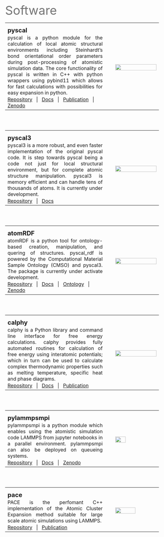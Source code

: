 # ‎

<p style="width:70%; font-size:40px; text-align:left; color:#757575">Software</p>

<table table style='table-layout:fixed;width:100%' border="0">
  <th style='width: 65%;'> </th>
  <th style='width: 5%;'> </th>
<tr>
  <td>    
    <p style="width:70%; font-size:20px; text-align:left;"><b> pyscal </b></p>
    <p style="text-align:justify;"> pyscal is a python module for the calculation of local atomic structural environments including Steinhardt’s bond orientational order parameters during post-processing of atomistic simulation data. The core functionality of pyscal is written in C++ with python wrappers using pybind11 which allows for fast calculations with possibilities for easy expansion in python.</p>
    <a href="https://github.com/pyscal/pyscal">Repository</a> &nbsp; | &nbsp;
    <a href="https://pyscal.org/en/latest/index.html">Docs</a> &nbsp; | &nbsp;
    <a href="https://joss.theoj.org/papers/10.21105/joss.01824">Publication</a> &nbsp; | &nbsp;
    <a href="https://doi.org/10.5281/zenodo.3522376">Zenodo</a>
  </td>
  <td> </td>
  <td>
    <img src="https://pyscal.org/en/latest/_images/pyscal_v2_logo_1.png" width="100%" align="right">
  </td>
</tr>
</table>

<br><br>

<table table style='table-layout:fixed;width:100%' border="0">
  <th style='width: 65%;'> </th>
  <th style='width: 5%;'> </th>
<tr>
  <td>    
    <p style="width:70%; font-size:20px; text-align:left;"><b> pyscal3 </b></p>
    <p style="text-align:justify;"> pyscal3 is a more robust, and even faster implementation of the original pyscal code. It is step towards pyscal being a code not just for local structural environment, but for complete atomic structure manipulation. pyscal3 is memory efficient and can handle tens of thousands of atoms. It is currently under development. </p>
    <a href="https://github.com/pyscal/pyscal3">Repository</a> &nbsp; | &nbsp;
    <a href="https://pyscal.org/en/v3/">Docs</a> &nbsp;
  </td>
  <td> </td>
  <td>
    <img src="https://pyscal.org/en/latest/_images/pyscal_v3_logo_1.png" width="100%" align="right">
  </td>
</tr>
</table>

<br><br>

<table table style='table-layout:fixed;width:100%' border="0">
  <th style='width: 65%;'> </th>
  <th style='width: 5%;'> </th>
<tr>
  <td>    
    <p style="width:70%; font-size:20px; text-align:left;"><b> atomRDF </b></p>
    <p style="text-align:justify;"> atomRDF is a python tool for ontology-based creation, manipulation, and quering of structures. pyscal_rdf is powered by the Computational Material Sample Ontology (CMSO) and pyscal3. The package is currently under activate development. </p>
    <a href="https://github.com/pyscal/atomrdf">Repository</a> &nbsp; | &nbsp;
    <a href="https://rdf.pyscal.org/en/latest/">Docs</a> &nbsp; | &nbsp;
    <a href="https://github.com/Materials-Data-Science-and-Informatics/cmso-ontology">Ontology</a> &nbsp; | &nbsp;
    <a href="https://doi.org/10.5281/zenodo.8146527">Zenodo</a>
  </td>
  <td> </td>
  <td>
    <img src="https://atomrdf.pyscal.org/en/latest/_static/logo.png" width="100%" align="right">
  </td>
</tr>
</table>

<br><br>

<table table style='table-layout:fixed;width:100%' border="0">
  <th style='width: 65%;'> </th>
  <th style='width: 5%;'> </th>
<tr>
  <td>    
    <p style="width:70%; font-size:20px; text-align:left;"><b> calphy </b></p>
    <p style="text-align:justify;"> calphy is a Python library and command line interface for free energy calculations. calphy provides fully automated routines for calculation of free energy using interatomic potentials; which in turn can be used to calculate complex thermodynamic properties such as melting temperature, specific heat and phase diagrams. </p>
    <a href="https://github.com/ICAMS/calphy">Repository</a> &nbsp; | &nbsp;
    <a href="https://calphy.org/en/latest/">Docs</a> &nbsp; | &nbsp;
    <a href="https://journals.aps.org/prmaterials/abstract/10.1103/PhysRevMaterials.5.103801">Publication</a>
  </td>
  <td> </td>
  <td>
    <img src="https://calphy.org/en/latest/_static/calphy_logo.png" width="100%" align="right">
  </td>
</tr>
</table>

<br><br>

<table table style='table-layout:fixed;width:100%' border="0">
  <th style='width: 65%;'> </th>
  <th style='width: 5%;'> </th>
<tr>
  <td>    
    <p style="width:70%; font-size:20px; text-align:left;"><b> pylammpsmpi </b></p>
    <p style="text-align:justify;"> pylammpsmpi is a python module which enables using the atomistic simulation code LAMMPS from jupyter notebooks in a parallel environment. pylammpsmpi can also be deployed on queueing systems. </p>
    <a href="https://github.com/pyiron/pylammpsmpi">Repository</a> &nbsp; | &nbsp;
    <a href="https://pylammpsmpi.readthedocs.io/en/latest/">Docs</a> &nbsp; | &nbsp;
    <a href="https://doi.org/10.5281/zenodo.5034216">Zenodo</a>
  </td>
  <td> </td>
  <td>
    <img src="https://avatars.githubusercontent.com/u/25691954?s=200&v=4" width="50%" align="center">
  </td>
</tr>
</table>

<br><br>

<table table style='table-layout:fixed;width:100%' border="0">
  <th style='width: 65%;'> </th>
  <th style='width: 5%;'> </th>
<tr>
  <td>    
    <p style="width:70%; font-size:20px; text-align:left;"><b> pace </b></p>
    <p style="text-align:justify;"> PACE is the perfomant C++ implementation of the Atomic Cluster Expansion method suitable for large scale atomic simulations using LAMMPS. </p>
    <a href="https://github.com/ICAMS/lammps-user-pace">Repository</a> &nbsp; | &nbsp;
    <a href="https://doi.org/10.1038/s41524-021-00559-9">Publication</a>
  </td>
  <td> </td>
  <td>
    <img src="https://opengraph.githubassets.com/924f5928d77696be8398c46bd721c963c9df7921c117ea5a1e1ca54fc9c77a02/ICAMS/lammps-user-pace" width="70%" align="center">
  </td>
</tr>
</table>

<style type="text/css">
p {
   margin: 2px 0;
}
</style>

